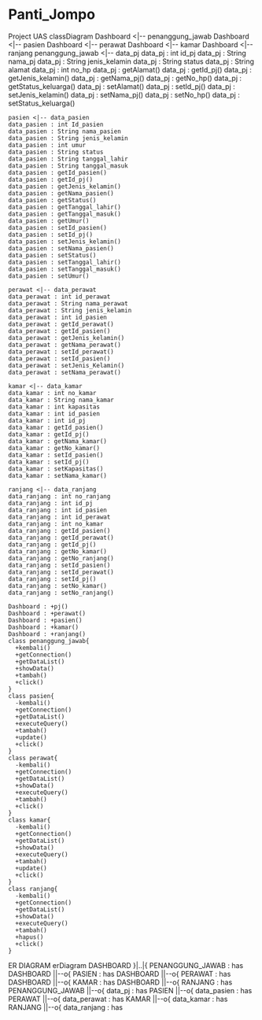 # Panti_Jompo
Project UAS
classDiagram
    Dashboard <|-- penanggung_jawab
    Dashboard <|-- pasien
    Dashboard <|-- perawat
    Dashboard <|-- kamar
    Dashboard <|-- ranjang
    penanggung_jawab <|-- data_pj
    data_pj : int id_pj
    data_pj : String nama_pj
    data_pj : String jenis_kelamin
    data_pj : String status
    data_pj : String alamat
    data_pj : int no_hp
    data_pj : getAlamat()
    data_pj : getId_pj()
    data_pj : getJenis_kelamin()
    data_pj : getNama_pj()
    data_pj : getNo_hp()
    data_pj : getStatus_keluarga()
    data_pj : setAlamat()
    data_pj : setId_pj()
    data_pj : setJenis_kelamin()
    data_pj : setNama_pj()
    data_pj : setNo_hp()
    data_pj : setStatus_keluarga()
    

    pasien <|-- data_pasien
    data_pasien : int Id_pasien
    data_pasien : String nama_pasien
    data_pasien : String jenis_kelamin
    data_pasien : int umur
    data_pasien : String status
    data_pasien : String tanggal_lahir
    data_pasien : String tanggal_masuk
    data_pasien : getId_pasien()
    data_pasien : getId_pj()
    data_pasien : getJenis_kelamin()
    data_pasien : getNama_pasien()
    data_pasien : getStatus()
    data_pasien : getTanggal_lahir()
    data_pasien : getTanggal_masuk()
    data_pasien : getUmur()
    data_pasien : setId_pasien()
    data_pasien : setId_pj()
    data_pasien : setJenis_kelamin()
    data_pasien : setNama_pasien()
    data_pasien : setStatus()
    data_pasien : setTanggal_lahir()
    data_pasien : setTanggal_masuk()
    data_pasien : setUmur()

    perawat <|-- data_perawat
    data_perawat : int id_perawat
    data_perawat : String nama_perawat
    data_perawat : String jenis_kelamin
    data_perawat : int id_pasien
    data_perawat : getId_perawat()
    data_perawat : getId_pasien()
    data_perawat : getJenis_kelamin()
    data_perawat : getNama_perawat()
    data_perawat : setId_perawat()
    data_perawat : setId_pasien()
    data_perawat : setJenis_Kelamin()
    data_perawat : setNama_perawat()

    kamar <|-- data_kamar
    data_kamar : int no_kamar
    data_kamar : String nama_kamar
    data_kamar : int kapasitas
    data_kamar : int id_pasien
    data_kamar : int id_pj
    data_kamar : getId_pasien()
    data_kamar : getId_pj()
    data_kamar : getNama_kamar()
    data_kamar : getNo_kamar()
    data_kamar : setId_pasien()
    data_kamar : setId_pj()
    data_kamar : setKapasitas()
    data_kamar : setNama_kamar()

    ranjang <|-- data_ranjang
    data_ranjang : int no_ranjang
    data_ranjang : int id_pj
    data_ranjang : int id_pasien
    data_ranjang : int id_perawat
    data_ranjang : int no_kamar
    data_ranjang : getId_pasien()
    data_ranjang : getId_perawat()
    data_ranjang : getId_pj()
    data_ranjang : getNo_kamar()
    data_ranjang : getNo_ranjang()
    data_ranjang : setId_pasien()
    data_ranjang : setId_perawat()
    data_ranjang : setId_pj()
    data_ranjang : setNo_kamar()
    data_ranjang : setNo_ranjang()

    Dashboard : +pj()
    Dashboard : +perawat()
    Dashboard : +pasien()
    Dashboard : +kamar()
    Dashboard : +ranjang()
    class penanggung_jawab{
      +kembali()
      +getConnection()
      +getDataList()
      +showData()
      +tambah()
      +click()
    }
    class pasien{
      -kembali()
      +getConnection()
      +getDataList()
      +executeQuery()
      +tambah()
      +update()
      +click()
    }
    class perawat{
      -kembali()
      +getConnection()
      +getDataList()
      +showData()
      +executeQuery()
      +tambah()
      +click()
    }
    class kamar{
      -kembali()
      +getConnection()
      +getDataList()
      +showData()
      +executeQuery()
      +tambah()
      +update()
      +click()
    }
    class ranjang{
      -kembali()
      +getConnection()
      +getDataList()
      +showData()
      +executeQuery()
      +tambah()
      +hapus()
      +click()
    }
            

ER DIAGRAM
erDiagram
          DASHBOARD }|..|{ PENANGGUNG_JAWAB : has
          DASHBOARD ||--o{ PASIEN : has
          DASHBOARD ||--o{ PERAWAT : has
          DASHBOARD ||--o{ KAMAR : has
          DASHBOARD ||--o{ RANJANG : has
          PENANGGUNG_JAWAB ||--o{ data_pj : has
          PASIEN ||--o{ data_pasien : has
          PERAWAT ||--o{ data_perawat : has
          KAMAR ||--o{ data_kamar : has
          RANJANG ||--o{ data_ranjang : has
